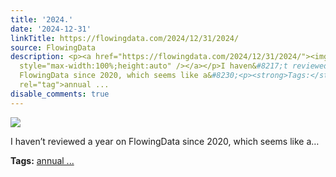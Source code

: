 ```yaml
---
title: '2024.'
date: '2024-12-31'
linkTitle: https://flowingdata.com/2024/12/31/2024/
source: FlowingData
description: <p><a href="https://flowingdata.com/2024/12/31/2024/"><img src="https://flowingdata.com/wp-content/uploads/2024/12/wrapup-featured-2024-750x614.png"
  style="max-width:100%;height:auto" /></a></p>I haven&#8217;t reviewed a year on
  FlowingData since 2020, which seems like a&#8230;<p><strong>Tags:</strong> <a href="https://flowingdata.com/tag/annual-review/"
  rel="tag">annual ...
disable_comments: true
---
```

<p><a href="https://flowingdata.com/2024/12/31/2024/"><img src="https://flowingdata.com/wp-content/uploads/2024/12/wrapup-featured-2024-750x614.png" style="max-width:100%;height:auto" /></a></p>I haven&#8217;t reviewed a year on FlowingData since 2020, which seems like a&#8230;<p><strong>Tags:</strong> <a href="https://flowingdata.com/tag/annual-review/" rel="tag">annual ...